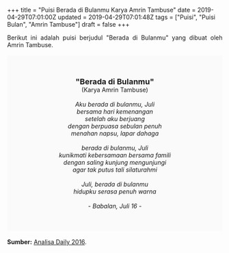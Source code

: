 +++
title = "Puisi Berada di Bulanmu Karya Amrin Tambuse"
date = 2019-04-29T07:01:00Z
updated = 2019-04-29T07:01:48Z
tags = ["Puisi", "Puisi Bulan", "Amrin Tambuse"]
draft = false
+++

<div dir="ltr" style="text-align: left;" trbidi="on"><div dir="ltr" style="text-align: left;" trbidi="on"><div dir="ltr" style="text-align: left;" trbidi="on"><div style="text-align: justify;">Berikut ini adalah puisi berjudul "Berada di Bulanmu" yang dibuat oleh Amrin Tambuse.</div><br /><div style="background: #FAFAFA; font-size: 14px; height: auto; margin: 0 auto; padding: 50px; text-align: center; width: auto;"><span style="font-size: 18px;"><b>"Berada di Bulanmu"</b></span><br />(Karya Amrin Tambuse)<br /><br /><i>Aku berada di bulanmu, Juli<br />bersama hari kemenangan<br />setelah aku berjuang<br />dengan berpuasa sebulan penuh<br />menahan napsu, lapar dahaga<br /><br />berada di bulanmu, Juli<br />kunikmati kebersamaan bersama famili<br />dengan saling kunjung mengunjungi<br />agar tak putus tali silaturahmi<br /><br />Juli, berada di bulanmu<br />hidupku serasa penuh warna<br /><br />- Babalan, Juli 16 -</i> </div></div></div><br /><div style="text-align: justify;"><b>Sumber:</b> <a href="http://harian.analisadaily.com/puisi-harian/news/aku-di-bulan-juli/252452/2016/07/26" target="_blank">Analisa Daily 2016</a>.</div></div>
